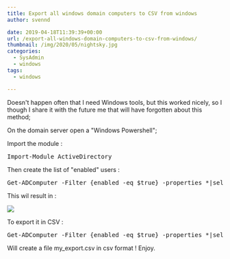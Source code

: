 ```yaml
---
title: Export all windows domain computers to CSV from windows
author: svennd

date: 2019-04-18T11:39:39+00:00
url: /export-all-windows-domain-computers-to-csv-from-windows/
thumbnail: /img/2020/05/nightsky.jpg
categories:
  - SysAdmin
  - windows
tags:
  - windows

---
```

Doesn't happen often that I need Windows tools, but this worked nicely, so I though I share it with the future me that will have forgotten about this method;

On the domain server open a "Windows Powershell";

Import the module :

<pre>Import-Module ActiveDirectory</pre>

Then create the list of "enabled" users :

<pre>Get-ADComputer -Filter {enabled -eq $true} -properties *|select Name, OperatingSystem, LastLogonDate</pre>

This wil result in :

![](/img/2019/04/windows_domain.png) 

To export it in CSV :

<pre>Get-ADComputer -Filter {enabled -eq $true} -properties *|select Name, OperatingSystem, LastLogonDate | export-csv my_export.csv</pre>

Will create a file my_export.csv in csv format ! Enjoy.